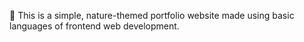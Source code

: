 🌿 This is a simple, nature-themed portfolio website made using basic languages of frontend web development.
